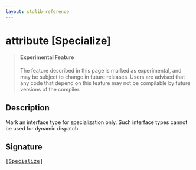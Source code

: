 ```yaml
---
layout: stdlib-reference
---
```


# attribute [Specialize]

> #### Experimental Feature
> The feature described in this page is marked as experimental, and may be subject to change in future releases.
> Users are advised that any code that depend on this feature may not be compilable by future versions of the compiler.

## Description

Mark an interface type for specialization only. Such interface types cannot be used for dynamic dispatch.


## Signature

<pre>
[<a href="/stdlib-reference/attributes/specialize-0">Specialize</a>]
</pre>

